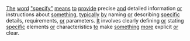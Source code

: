 [The](./the.md) [word](./word.md) ["specify"](./specify.md) [means](./means.md) [to](./to.md) [provide](./provide.md) precise [and](./and.md) detailed information [or](./or.md) instructions about [something,](./something.md) [typically](./typically.md) [by](./by.md) naming [or](./or.md) describing [specific](./specific.md) details, requirements, [or](./or.md) parameters. [It](./it.md) involves clearly defining [or](./or.md) stating [specific](./specific.md) elements [or](./or.md) characteristics [to](./to.md) make [something](./something.md) [more](./more.md) explicit [or](./or.md) clear.